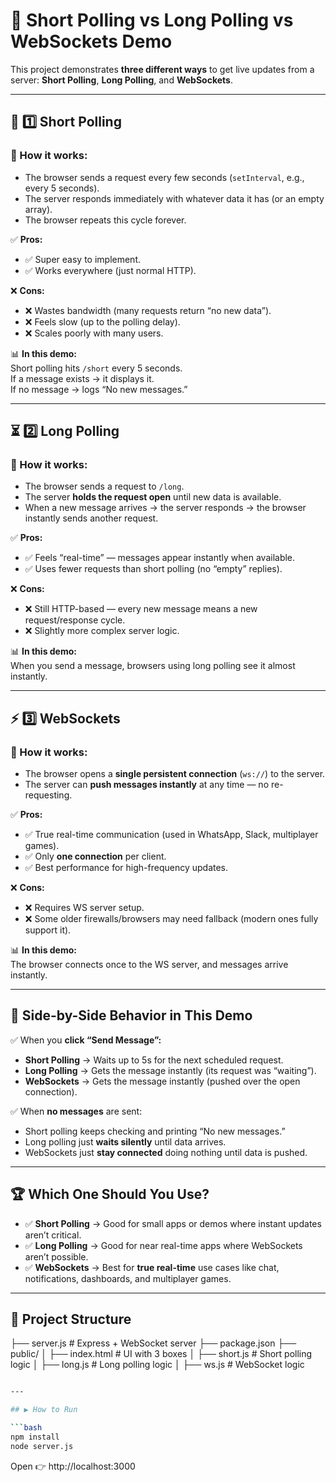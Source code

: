 # 📡 Short Polling vs Long Polling vs WebSockets Demo

This project demonstrates **three different ways** to get live updates from a server: **Short Polling**, **Long Polling**, and **WebSockets**.

---

## 🔁 1️⃣ Short Polling

### 📌 How it works:

- The browser sends a request every few seconds (`setInterval`, e.g., every 5 seconds).
- The server responds immediately with whatever data it has (or an empty array).
- The browser repeats this cycle forever.

✅ **Pros:**

- ✅ Super easy to implement.
- ✅ Works everywhere (just normal HTTP).

❌ **Cons:**

- ❌ Wastes bandwidth (many requests return “no new data”).
- ❌ Feels slow (up to the polling delay).
- ❌ Scales poorly with many users.

📊 **In this demo:**  
Short polling hits `/short` every 5 seconds.  
If a message exists → it displays it.  
If no message → logs “No new messages.”

---

## ⏳ 2️⃣ Long Polling

### 📌 How it works:

- The browser sends a request to `/long`.
- The server **holds the request open** until new data is available.
- When a new message arrives → the server responds → the browser instantly sends another request.

✅ **Pros:**

- ✅ Feels “real-time” — messages appear instantly when available.
- ✅ Uses fewer requests than short polling (no “empty” replies).

❌ **Cons:**

- ❌ Still HTTP-based — every new message means a new request/response cycle.
- ❌ Slightly more complex server logic.

📊 **In this demo:**  
When you send a message, browsers using long polling see it almost instantly.

---

## ⚡ 3️⃣ WebSockets

### 📌 How it works:

- The browser opens a **single persistent connection** (`ws://`) to the server.
- The server can **push messages instantly** at any time — no re-requesting.

✅ **Pros:**

- ✅ True real-time communication (used in WhatsApp, Slack, multiplayer games).
- ✅ Only **one connection** per client.
- ✅ Best performance for high-frequency updates.

❌ **Cons:**

- ❌ Requires WS server setup.
- ❌ Some older firewalls/browsers may need fallback (modern ones fully support it).

📊 **In this demo:**  
The browser connects once to the WS server, and messages arrive instantly.

---

## 🚀 Side-by-Side Behavior in This Demo

✅ When you **click “Send Message”:**

- **Short Polling** → Waits up to 5s for the next scheduled request.
- **Long Polling** → Gets the message instantly (its request was “waiting”).
- **WebSockets** → Gets the message instantly (pushed over the open connection).

✅ When **no messages** are sent:

- Short polling keeps checking and printing “No new messages.”
- Long polling just **waits silently** until data arrives.
- WebSockets just **stay connected** doing nothing until data is pushed.

---

## 🏆 Which One Should You Use?

- ✅ **Short Polling** → Good for small apps or demos where instant updates aren’t critical.
- ✅ **Long Polling** → Good for near real-time apps where WebSockets aren’t possible.
- ✅ **WebSockets** → Best for **true real-time** use cases like chat, notifications, dashboards, and multiplayer games.

---

## 📂 Project Structure

├── server.js # Express + WebSocket server
├── package.json
├── public/
│ ├── index.html # UI with 3 boxes
│ ├── short.js # Short polling logic
│ ├── long.js # Long polling logic
│ ├── ws.js # WebSocket logic

````bash

---

## ▶️ How to Run

```bash
npm install
node server.js
````

Open 👉 http://localhost:3000
